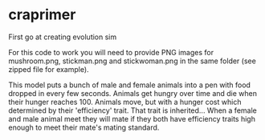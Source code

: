 # craprimer
First go at creating evolution sim

For this code to work you will need to provide PNG images for mushroom.png, stickman.png and stickwoman.png in the same folder (see zipped file for example).

This model puts a bunch of male and female animals into a pen with food dropped in every few seconds.
Animals get hungry over time and die when their hunger reaches 100.
Animals move, but with a hunger cost which determined by their 'efficiency' trait.
That trait is inherited...
When a female and male animal meet they will mate if they both have efficiency traits high enough to meet their mate's mating standard.
